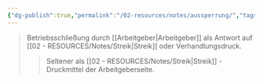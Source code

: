 ```yaml
---
{"dg-publish":true,"permalink":"/02-resources/notes/aussperrung/","tags":["arbeitsrecht/arbeitskampf"],"noteIcon":"","updated":"2025-09-05T10:12:28.291+02:00"}
---
```


>Betriebsschließung durch [[Arbeitgeber\|Arbeitgeber]] als Antwort auf [[02 - RESOURCES/Notes/Streik\|Streik]] oder Verhandlungsdruck.
>>Seltener als [[02 - RESOURCES/Notes/Streik\|Streik]] - Druckmittel der Arbeitgeberseite.